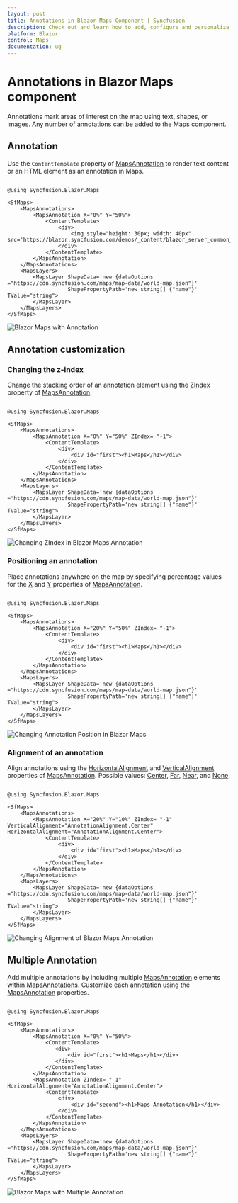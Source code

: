 ```yaml
---
layout: post
title: Annotations in Blazor Maps Component | Syncfusion 
description: Check out and learn how to add, configure and personalize annotations in the Syncfusion Blazor Maps component.
platform: Blazor
control: Maps
documentation: ug
---
```


# Annotations in Blazor Maps component

Annotations mark areas of interest on the map using text, shapes, or images. Any number of annotations can be added to the Maps component.

## Annotation

Use the `ContentTemplate` property of [MapsAnnotation](https://help.syncfusion.com/cr/blazor/Syncfusion.Blazor.Maps.MapsAnnotation.html) to render text content or an HTML element as an annotation in Maps.

```cshtml

@using Syncfusion.Blazor.Maps

<SfMaps>
    <MapsAnnotations>
        <MapsAnnotation X="0%" Y="50%">
            <ContentTemplate>
                <div>
                    <img style="height: 30px; width: 40px" src='https://blazor.syncfusion.com/demos/_content/blazor_server_common_net8/images/maps/wheel.png'>
                </div>
            </ContentTemplate>
        </MapsAnnotation>
    </MapsAnnotations>
    <MapsLayers>
        <MapsLayer ShapeData='new {dataOptions ="https://cdn.syncfusion.com/maps/map-data/world-map.json"}'
                   ShapePropertyPath='new string[] {"name"}' TValue="string">
        </MapsLayer>
    </MapsLayers>
</SfMaps>

```

![Blazor Maps with Annotation](./images/Annotation/blazor-maps-annotation.PNG)

## Annotation customization

### Changing the z-index

Change the stacking order of an annotation element using the [ZIndex](https://help.syncfusion.com/cr/blazor/Syncfusion.Blazor.Maps.MapsAnnotation.html#Syncfusion_Blazor_Maps_MapsAnnotation_ZIndex) property of [MapsAnnotation](https://help.syncfusion.com/cr/blazor/Syncfusion.Blazor.Maps.MapsAnnotation.html).

```cshtml

@using Syncfusion.Blazor.Maps

<SfMaps>
    <MapsAnnotations>
        <MapsAnnotation X="0%" Y="50%" ZIndex= "-1">
            <ContentTemplate>
                <div>
                    <div id="first"><h1>Maps</h1></div>
                </div>
            </ContentTemplate>
        </MapsAnnotation>
    </MapsAnnotations>
    <MapsLayers>
        <MapsLayer ShapeData='new {dataOptions ="https://cdn.syncfusion.com/maps/map-data/world-map.json"}'
                   ShapePropertyPath='new string[] {"name"}' TValue="string">
        </MapsLayer>
    </MapsLayers>
</SfMaps>

```

![Changing ZIndex in Blazor Maps Annotation](./images/Annotation/blazor-maps-annotation-zindex.PNG)

### Positioning an annotation

Place annotations anywhere on the map by specifying percentage values for the [X](https://help.syncfusion.com/cr/blazor/Syncfusion.Blazor.Maps.MapsAnnotation.html#Syncfusion_Blazor_Maps_MapsAnnotation_X) and [Y](https://help.syncfusion.com/cr/blazor/Syncfusion.Blazor.Maps.MapsAnnotation.html#Syncfusion_Blazor_Maps_MapsAnnotation_Y) properties of [MapsAnnotation](https://help.syncfusion.com/cr/blazor/Syncfusion.Blazor.Maps.MapsAnnotation.html).

```cshtml

@using Syncfusion.Blazor.Maps

<SfMaps>
    <MapsAnnotations>
        <MapsAnnotation X="20%" Y="50%" ZIndex= "-1">
            <ContentTemplate>
                <div>
                    <div id="first"><h1>Maps</h1></div>
                </div>
            </ContentTemplate>
        </MapsAnnotation>
    </MapsAnnotations>
    <MapsLayers>
        <MapsLayer ShapeData='new {dataOptions ="https://cdn.syncfusion.com/maps/map-data/world-map.json"}'
                   ShapePropertyPath='new string[] {"name"}' TValue="string">
        </MapsLayer>
    </MapsLayers>
</SfMaps>

```

![Changing Annotation Position in Blazor Maps](./images/Annotation/blazor-maps-annotation-position.PNG)

### Alignment of an annotation

Align annotations using the [HorizontalAlignment](https://help.syncfusion.com/cr/blazor/Syncfusion.Blazor.Maps.MapsAnnotation.html#Syncfusion_Blazor_Maps_MapsAnnotation_HorizontalAlignment) and [VerticalAlignment](https://help.syncfusion.com/cr/blazor/Syncfusion.Blazor.Maps.MapsAnnotation.html#Syncfusion_Blazor_Maps_MapsAnnotation_VerticalAlignment) properties of [MapsAnnotation](https://help.syncfusion.com/cr/blazor/Syncfusion.Blazor.Maps.MapsAnnotation.html). Possible values: [Center](https://help.syncfusion.com/cr/blazor/Syncfusion.Blazor.Maps.AnnotationAlignment.html#Syncfusion_Blazor_Maps_AnnotationAlignment_Center), [Far](https://help.syncfusion.com/cr/blazor/Syncfusion.Blazor.Maps.AnnotationAlignment.html#Syncfusion_Blazor_Maps_AnnotationAlignment_Far), [Near](https://help.syncfusion.com/cr/blazor/Syncfusion.Blazor.Maps.AnnotationAlignment.html#Syncfusion_Blazor_Maps_AnnotationAlignment_Near), and [None](https://help.syncfusion.com/cr/blazor/Syncfusion.Blazor.Maps.AnnotationAlignment.html#Syncfusion_Blazor_Maps_AnnotationAlignment_None).

```cshtml

@using Syncfusion.Blazor.Maps

<SfMaps>
    <MapsAnnotations>
        <MapsAnnotation X="20%" Y="10%" ZIndex= "-1" VerticalAlignment="AnnotationAlignment.Center" HorizontalAlignment="AnnotationAlignment.Center">
            <ContentTemplate>
                <div>
                    <div id="first"><h1>Maps</h1></div>
                </div>
            </ContentTemplate>
        </MapsAnnotation>
    </MapsAnnotations>
    <MapsLayers>
        <MapsLayer ShapeData='new {dataOptions ="https://cdn.syncfusion.com/maps/map-data/world-map.json"}'
                   ShapePropertyPath='new string[] {"name"}' TValue="string">
        </MapsLayer>
    </MapsLayers>
</SfMaps>

```

![Changing Alignment of Blazor Maps Annotation](./images/Annotation/blazor-maps-annotation-alignment.PNG)

## Multiple Annotation

Add multiple annotations by including multiple [MapsAnnotation](https://help.syncfusion.com/cr/blazor/Syncfusion.Blazor.Maps.MapsAnnotation.html) elements within [MapsAnnotations](https://help.syncfusion.com/cr/blazor/Syncfusion.Blazor.Maps.MapsAnnotations.html). Customize each annotation using the [MapsAnnotation](https://help.syncfusion.com/cr/blazor/Syncfusion.Blazor.Maps.MapsAnnotation.html) properties.

```cshtml

@using Syncfusion.Blazor.Maps

<SfMaps>
    <MapsAnnotations>
        <MapsAnnotation X="0%" Y="50%">
            <ContentTemplate>
               <div>
                   <div id="first"><h1>Maps</h1></div>
               </div>
            </ContentTemplate>
        </MapsAnnotation>
        <MapsAnnotation ZIndex= "-1" HorizontalAlignment="AnnotationAlignment.Center">
            <ContentTemplate>
                <div>
                    <div id="second"><h1>Maps-Annotation</h1></div>
                </div>
            </ContentTemplate>
        </MapsAnnotation>
    </MapsAnnotations>
    <MapsLayers>
        <MapsLayer ShapeData='new {dataOptions ="https://cdn.syncfusion.com/maps/map-data/world-map.json"}'
                   ShapePropertyPath='new string[] {"name"}' TValue="string">
        </MapsLayer>
    </MapsLayers>
</SfMaps>

```

![Blazor Maps with Multiple Annotation](./images/Annotation/blazor-maps-multiple-annotation.PNG)
